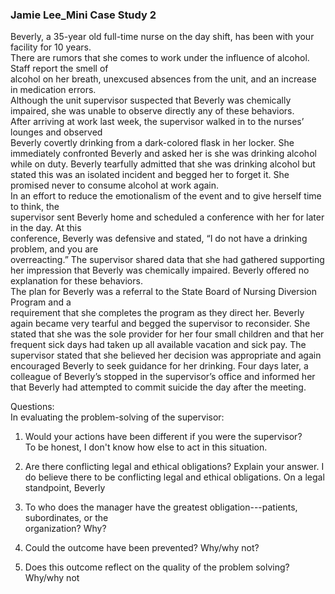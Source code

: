 ### Jamie Lee_Mini Case Study 2
Beverly, a 35-year old full-time nurse on the day shift, has been with your facility for 10 years.  
There are rumors that she comes to work under the influence of alcohol. Staff report the smell of  
alcohol on her breath, unexcused absences from the unit, and an increase in medication errors.  
Although the unit supervisor suspected that Beverly was chemically impaired, she was unable to observe directly any of these behaviors.  
After arriving at work last week, the supervisor walked in to the nurses’ lounges and observed  
Beverly covertly drinking from a dark-colored flask in her locker. She immediately confronted Beverly and asked her is she was drinking alcohol while on duty. Beverly tearfully admitted that she was drinking alcohol but stated this was an isolated incident and begged her to forget it. She promised never to consume alcohol at work again.  
In an effort to reduce the emotionalism of the event and to give herself time to think, the  
supervisor sent Beverly home and scheduled a conference with her for later in the day. At this  
conference, Beverly was defensive and stated, “I do not have a drinking problem, and you are  
overreacting.” The supervisor shared data that she had gathered supporting her impression that Beverly was chemically impaired. Beverly offered no explanation for these behaviors.  
The plan for Beverly was a referral to the State Board of Nursing Diversion Program and a  
requirement that she completes the program as they direct her. Beverly again became very tearful and begged the supervisor to reconsider. She stated that she was the sole provider for her four small children and that her frequent sick days had taken up all available vacation and sick pay. The supervisor stated that she believed her decision was appropriate and again encouraged Beverly to seek guidance for her drinking. Four days later, a colleague of Beverly’s stopped in the supervisor’s office and informed her that Beverly had attempted to commit suicide the day after the meeting.  

Questions:  
In evaluating the problem-solving of the supervisor:  

1. Would your actions have been different if you were the supervisor?  
	To be honest, I don't know how else to act in this situation. 
	
2. Are there conflicting legal and ethical obligations? Explain your answer. 
	I do believe there to be conflicting legal and ethical obligations. On a legal standpoint, Beverly 
	
1. To who does the manager have the greatest obligation---patients, subordinates, or the  
organization? Why?  
4. Could the outcome have been prevented? Why/why not?  
5. Does this outcome reflect on the quality of the problem solving? Why/why not